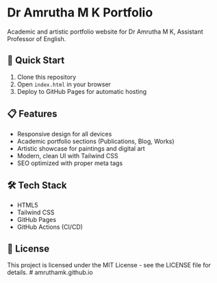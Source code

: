 # Dr Amrutha M K Portfolio

Academic and artistic portfolio website for Dr Amrutha M K, Assistant Professor of English.

## 🚀 Quick Start

1. Clone this repository
2. Open `index.html` in your browser
3. Deploy to GitHub Pages for automatic hosting

## 📋 Features

- Responsive design for all devices
- Academic portfolio sections (Publications, Blog, Works)
- Artistic showcase for paintings and digital art
- Modern, clean UI with Tailwind CSS
- SEO optimized with proper meta tags

## 🛠️ Tech Stack

- HTML5
- Tailwind CSS
- GitHub Pages
- GitHub Actions (CI/CD)

## 📄 License

This project is licensed under the MIT License - see the LICENSE file for details.
#   a m r u t h a m k . g i t h u b . i o  
 